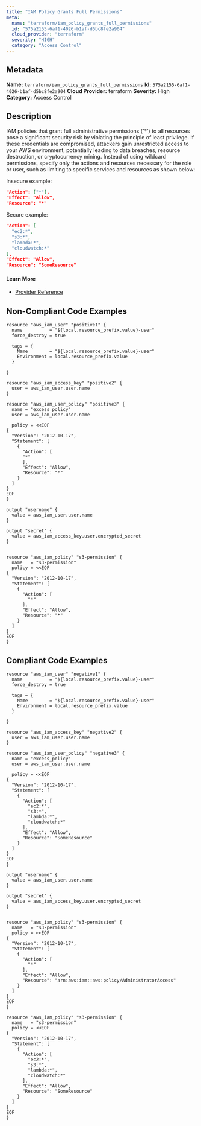 ```yaml
---
title: "IAM Policy Grants Full Permissions"
meta:
  name: "terraform/iam_policy_grants_full_permissions"
  id: "575a2155-6af1-4026-b1af-d5bc8fe2a904"
  cloud_provider: "terraform"
  severity: "HIGH"
  category: "Access Control"
---
```

## Metadata
**Name:** `terraform/iam_policy_grants_full_permissions`
**Id:** `575a2155-6af1-4026-b1af-d5bc8fe2a904`
**Cloud Provider:** terraform
**Severity:** High
**Category:** Access Control
## Description
IAM policies that grant full administrative permissions ('*') to all resources pose a significant security risk by violating the principle of least privilege. If these credentials are compromised, attackers gain unrestricted access to your AWS environment, potentially leading to data breaches, resource destruction, or cryptocurrency mining. Instead of using wildcard permissions, specify only the actions and resources necessary for the role or user, such as limiting to specific services and resources as shown below:

Insecure example:
```json
"Action": ["*"],
"Effect": "Allow",
"Resource": "*"
```

Secure example:
```json
"Action": [
  "ec2:*",
  "s3:*",
  "lambda:*", 
  "cloudwatch:*"
],
"Effect": "Allow",
"Resource": "SomeResource"
```

#### Learn More

 - [Provider Reference](https://registry.terraform.io/providers/hashicorp/aws/latest/docs/resources/iam_role_policy)

## Non-Compliant Code Examples
```aws
resource "aws_iam_user" "positive1" {
  name          = "${local.resource_prefix.value}-user"
  force_destroy = true

  tags = {
    Name        = "${local.resource_prefix.value}-user"
    Environment = local.resource_prefix.value
  }

}

resource "aws_iam_access_key" "positive2" {
  user = aws_iam_user.user.name
}

resource "aws_iam_user_policy" "positive3" {
  name = "excess_policy"
  user = aws_iam_user.user.name

  policy = <<EOF
{
  "Version": "2012-10-17",
  "Statement": [
    {
      "Action": [
      "*"
      ],
      "Effect": "Allow",
      "Resource": "*"
    }
  ]
}
EOF
}

output "username" {
  value = aws_iam_user.user.name
}

output "secret" {
  value = aws_iam_access_key.user.encrypted_secret
}


```

```aws
resource "aws_iam_policy" "s3-permission" {
  name   = "s3-permission"
  policy = <<EOF
{
  "Version": "2012-10-17",
  "Statement": [
    {
      "Action": [
        "*"
      ],
      "Effect": "Allow",
      "Resource": "*"
    }
  ]
}
EOF
}

```

## Compliant Code Examples
```aws
resource "aws_iam_user" "negative1" {
  name          = "${local.resource_prefix.value}-user"
  force_destroy = true

  tags = {
    Name        = "${local.resource_prefix.value}-user"
    Environment = local.resource_prefix.value
  }

}

resource "aws_iam_access_key" "negative2" {
  user = aws_iam_user.user.name
}

resource "aws_iam_user_policy" "negative3" {
  name = "excess_policy"
  user = aws_iam_user.user.name

  policy = <<EOF
{
  "Version": "2012-10-17",
  "Statement": [
    {
      "Action": [
        "ec2:*",
        "s3:*",
        "lambda:*",
        "cloudwatch:*"
      ],
      "Effect": "Allow",
      "Resource": "SomeResource"
    }
  ]
}
EOF
}

output "username" {
  value = aws_iam_user.user.name
}

output "secret" {
  value = aws_iam_access_key.user.encrypted_secret
}


```

```aws
resource "aws_iam_policy" "s3-permission" {
  name   = "s3-permission"
  policy = <<EOF
{
  "Version": "2012-10-17",
  "Statement": [
    {
      "Action": [
        "*"
      ],
      "Effect": "Allow",
      "Resource": "arn:aws:iam::aws:policy/AdministratorAccess"
    }
  ]
}
EOF
}

```

```aws
resource "aws_iam_policy" "s3-permission" {
  name   = "s3-permission"
  policy = <<EOF
{
  "Version": "2012-10-17",
  "Statement": [
    {
      "Action": [
        "ec2:*",
        "s3:*",
        "lambda:*",
        "cloudwatch:*"
      ],
      "Effect": "Allow",
      "Resource": "SomeResource"
    }
  ]
}
EOF
}

```